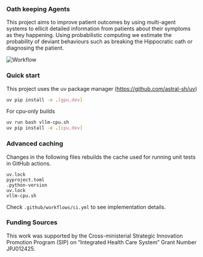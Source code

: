 ### Oath keeping Agents

This project aims to improve patient outcomes by using multi-agent systems to ellicit detailed information from patients about their symptoms as they happening. Using probabilistic computing we estimate the probability of deviant behaviours such as breaking the Hippocratic oath or diagnosing the patient.

![Workflow](docs/workflow.png)

### Quick start

This project uses the uv package manager (https://github.com/astral-sh/uv)

```bash
uv pip install -e .[gpu,dev]
```

For cpu-only builds

```bash
uv run bash vllm-cpu.sh
uv pip install -e .[cpu,dev]
```

### Advanced caching

Changes in the following files rebuilds the cache used for running unit tests in GitHub actions.

```
uv.lock
pyproject.toml
.python-version
uv.lock
vllm-cpu.sh
```

Check `.github/workflows/ci.yml` to see implementation details.

### Funding Sources

This work was supported by the Cross-ministerial Strategic Innovation Promotion Program (SIP) on “Integrated Health Care System” Grant Number JPJ012425.
